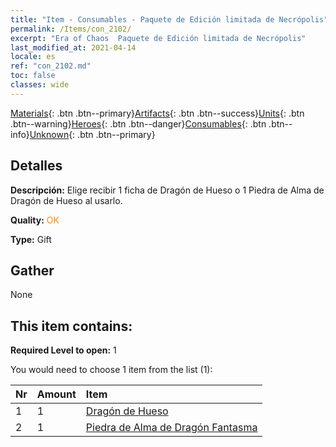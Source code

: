 ```yaml
---
title: "Item - Consumables - Paquete de Edición limitada de Necrópolis"
permalink: /Items/con_2102/
excerpt: "Era of Chaos  Paquete de Edición limitada de Necrópolis"
last_modified_at: 2021-04-14
locale: es
ref: "con_2102.md"
toc: false
classes: wide
---
```

 [Materials](/es/Items/){: .btn .btn--primary}[Artifacts](/es/Items/Artifacts/){: .btn .btn--success}[Units](/es/Items/Units/){: .btn .btn--warning}[Heroes](/es/Items/Heroes/){: .btn .btn--danger}[Consumables](/es/Items/Consumables/){: .btn .btn--info}[Unknown](/es/Items/Unknown/){: .btn .btn--primary}

## Detalles
 **Descripción:** Elige recibir 1 ficha de Dragón de Hueso o 1 Piedra de Alma de Dragón de Hueso al usarlo.

 **Quality:** <span style="color: #FF8C00">OK</span>

 **Type:** Gift

## Gather

  None

## This item contains:

 **Required Level to open:** 1

 You would need to choose 1 item from the list (1):

  | Nr | Amount |     Item    |
  |:---|:-------|:------------|
  | 1 | 1 | [Dragón de Hueso](/es/Items/unt_214/) | 
  | 2 | 1 | [Piedra de Alma de Dragón Fantasma](/es/Items/unt_303/) | 
